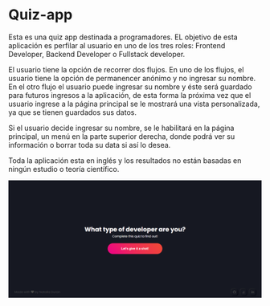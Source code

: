 # Quiz-app

Esta es una quiz app destinada a programadores. EL objetivo de esta aplicación es perfilar al usuario en uno de los tres roles: Frontend Developer, Backend Developer o Fullstack developer. 

El usuario tiene la opción de recorrer dos flujos. En uno de los flujos, el usuario tiene la opción de permanencer anónimo y no ingresar su nombre. En el otro flujo el usuario puede ingresar su nombre y éste será guardado para futuros ingresos a la aplicación, de esta forma la próxima vez que el usuario ingrese a la página principal se le mostrará una vista personalizada, ya que se tienen guardados sus datos. 

Si el usuario decide ingresar su nombre, se le habilitará en la página principal, un menú en la parte superior derecha, donde podrá ver su información o borrar toda su data si así lo desea. 

Toda la aplicación esta en inglés y los resultados no están basadas en ningún estudio o teoría científico.  

![quiz-app preview](./assets/quiz-app-demo.gif)

